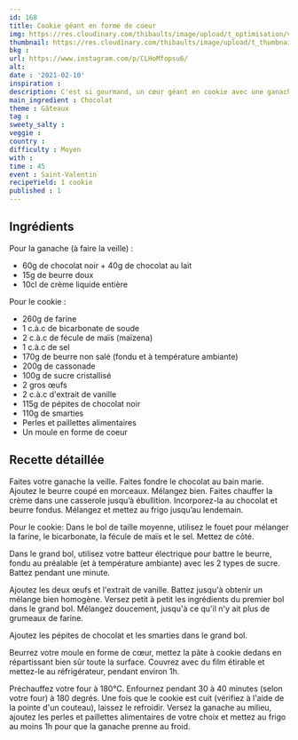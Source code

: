 ```yaml
---
id: 168
title: Cookie géant en forme de coeur
img: https://res.cloudinary.com/thibaults/image/upload/t_optimisation/v1613033232/Recipes/20210210_cookie_coeur.jpg
thumbnail: https://res.cloudinary.com/thibaults/image/upload/t_thumbnail_josie/v1613033232/Recipes/20210210_cookie_coeur.jpg
bkg : 
url: https://www.instagram.com/p/CLHoMfopsu6/
alt: 
date : '2021-02-10'
inspiration :
description: C'est si gourmand, un cœur géant en cookie avec une ganache au chocolat.
main_ingredient : Chocolat
theme : Gâteaux
tag : 
sweety_salty : 
veggie : 
country :
difficulty : Moyen
with : 
time : 45
event : Saint-Valentin
recipeYield: 1 cookie
published : 1
---
```


## Ingrédients
Pour la ganache (à faire la veille) :
 - 60g de chocolat noir + 40g de chocolat au lait
 - 15g de beurre doux
 - 10cl de crème liquide entière

Pour le cookie :
 - 260g de farine
 - 1 c.à.c de bicarbonate de soude
 - 2 c.à.c de fécule de maïs (maïzena)
 - 1 c.à.c de sel
 - 170g de beurre non salé (fondu et à température ambiante)
 - 200g de cassonade
 - 100g de sucre cristallisé
 - 2 gros œufs
 - 2 c.à.c d'extrait de vanille
 - 115g de pépites de chocolat noir
 - 110g de smarties
 - Perles et paillettes alimentaires
 - Un moule en forme de coeur

## Recette détaillée
Faites votre ganache la veille. Faites fondre le chocolat au bain marie. Ajoutez le beurre coupé en morceaux. Mélangez bien. Faites chauffer la crème dans une casserole jusqu’à ébullition. Incorporez-la au chocolat et beurre fondus. Mélangez et mettez au frigo jusqu’au lendemain.

Pour le cookie:
Dans le bol de taille moyenne, utilisez le fouet pour mélanger la farine, le bicarbonate, la fécule de maïs et le sel. Mettez de côté.

Dans le grand bol, utilisez votre batteur électrique pour battre le beurre, fondu au préalable (et à température ambiante) avec les 2 types de sucre. Battez pendant une minute.

Ajoutez les deux œufs et l'extrait de vanille. Battez jusqu'à obtenir un mélange bien homogène. Versez petit à petit les ingrédients du premier bol dans le grand bol. Mélangez doucement, jusqu'à ce qu'il n'y ait plus de grumeaux de farine.

Ajoutez les pépites de chocolat et les smarties dans le grand bol.

Beurrez votre moule en forme de cœur, mettez la pâte à cookie dedans en répartissant bien sûr toute la surface.
Couvrez avec du film étirable et mettez-le au réfrigérateur, pendant environ 1h.

Préchauffez votre four à 180°C. Enfournez pendant 30 à 40 minutes (selon votre four) à 180 degrés. Une fois que le cookie est cuit (vérifiez à l'aide de la pointe d'un couteau), laissez le refroidir. Versez la ganache au milieu, ajoutez les perles et paillettes alimentaires de votre choix et mettez au frigo au moins 1h pour que la ganache prenne au froid.